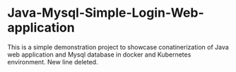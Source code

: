 # Java-Mysql-Simple-Login-Web-application

This is a simple demonstration project to showcase conatinerization of Java web application and Mysql database in docker and Kubernetes environment.
New line deleted.


